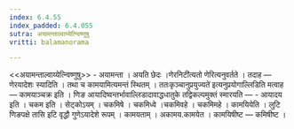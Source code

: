 ```yaml
---
index: 6.4.55
index_padded: 6.4.055
sutra: अयामन्ताल्वाय्येत्न्विष्णुषु
vritti: balamanorama

---
```

<<अयामन्ताल्वाय्येत्न्विष्णुषु>> - अयामन्ता । अयति छेदः ।णेरनिटी॑त्यतो णेरित्यनुवर्तते । तदाह — णेरयादेशः स्यादिति । तथा च कामयामित्यमन्तं स्थितम् । ततःकृञ्चानुप्रयुज्यते॑ इत्यनुप्रयोगाल्लिडिति मत्वाह —  कामयाञ्चक्र इति । णिङ आयादिष्वन्तर्भावाल्लिडादावाद्धधातुके तद्विकल्पमुक्तं स्मारयति — - आयादय इति । चकम इति । सेट्कोऽयम् । चकमिषे । चकमिध्वे ।चकमिवहे । चकमिमहे । कामयियेति । लुटि णिङपक्षे तासि इटि वृद्धौ गुणेऽयादेशे रूपम् । कामयताम् । अकामय.कामयेत । कामयिषीष्ट — कमिषीष्ट । 